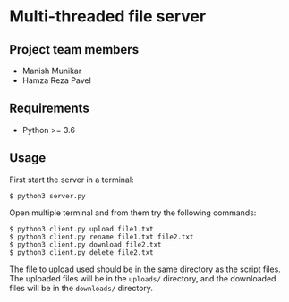 Multi-threaded file server
==================================


Project team members
--------------------

- Manish Munikar
- Hamza Reza Pavel


Requirements
------------

- Python >= 3.6


Usage
-----

First start the server in a terminal:

    $ python3 server.py

Open multiple terminal and from them try the following commands:

    $ python3 client.py upload file1.txt
    $ python3 client.py rename file1.txt file2.txt
    $ python3 client.py download file2.txt
    $ python3 client.py delete file2.txt

The file to upload used should be in the same directory as the script files.
The uploaded files will be in the `uploads/` directory, and the downloaded
files will be in the `downloads/` directory.
